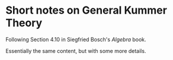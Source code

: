 # Short notes on General Kummer Theory

Following Section 4.10 in Siegfried Bosch's *Algebra* book.

Essentially the same content, but with some more details.
